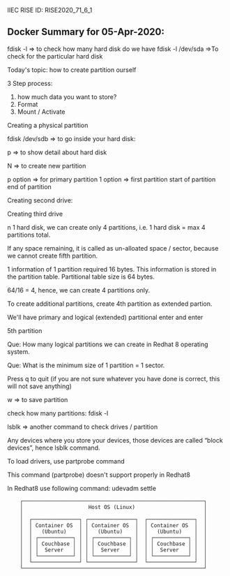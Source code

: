 IIEC RISE ID: RISE2020_71_6_1

## Docker Summary for 05-Apr-2020:

fdisk -l => to check how many hard disk do we have
fdisk -l /dev/sda =>To check for the particular hard disk	

Today's topic: how to create partition ourself

3 Step process:
1. how much data you want to store?
2. Format
3. Mount / Activate

Creating a physical partition

fdisk /dev/sdb => to go inside your hard disk:

p => to show detail about hard disk

N => to create new partition

p option => for primary partition
1 option => first partition
start of partition
end of partition

Creating second drive:

Creating third drive

n 1 hard disk, we can create only 4 partitions, i.e. 1 hard disk = max 4 partitions total.

If any space remaining, it is called as un-alloated space / sector, because we cannot create fifth partition.

1 information of 1 partition required 16 bytes.
This information is stored in the partition table.
Partitional table size is 64 bytes.

64/16 = 4, hence, we can create 4 partitions only.

To create additional partitions, create 4th partition as extended partion.

We'll have primary and logical (extended) partitional
enter and enter

5th partition

Que: How many logical partitions we can create in Redhat 8 operating system.

Que: What is the minimum size of 1 partition = 1 sector.

Press q to quit (if you are not sure whatever you have done is correct, this will not save anything)

w => to save partition 

check how many partitions: fdisk -l

lsblk => another command to check drives / partition

Any devices where you store your devices, those devices are called “block devices”, hence lsblk command.

To load drivers, use partprobe command

This command (partprobe) doesn't support properly in Redhat8

In Redhat8 use following command: udevadm settle

```
	┌──────────────────────────────────────────────────────────┐
	│                     Host OS (Linux)                      │
	│                                                          │
	│  ┌───────────────┐ ┌───────────────┐  ┌───────────────┐  │
	│  │ Container OS  │ │ Container OS  │  │ Container OS  │  │
	│  │   (Ubuntu)    │ │   (Ubuntu)    │  │   (Ubuntu)    │  │
	│  │ ┌───────────┐ │ │ ┌───────────┐ │  │ ┌───────────┐ │  │
	│  │ │ Couchbase │ │ │ │ Couchbase │ │  │ │ Couchbase │ │  │
	│  │ │  Server   │ │ │ │  Server   │ │  │ │  Server   │ │  │
	│  │ └───────────┘ │ │ └───────────┘ │  │ └───────────┘ │  │
	│  └───────────────┘ └───────────────┘  └───────────────┘  │
	└──────────────────────────────────────────────────────────┘
```
